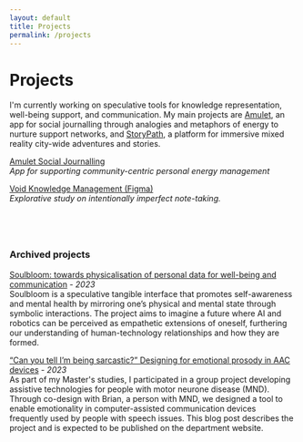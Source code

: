 ```yaml
---
layout: default
title: Projects
permalink: /projects
---
```


# Projects

I'm currently working on speculative tools for knowledge representation, well-being support, and communication. My main projects are <a href="www.noblank.space/projects/amulet">Amulet</a>, an app for social journalling through analogies and metaphors of energy to nurture support networks, and <a href="searle.hu">StoryPath</a>, a platform for immersive mixed reality city-wide adventures and stories. 

<a href="https://www.noblank.space/work/amulet">Amulet Social Journalling</a>\
*App for supporting community-centric personal energy management*

<a href="https://www.figma.com/file/uvdFSgSNeqAohRrif95Bh2/Void-App?type=design&node-id=108%3A1835&mode=design&t=855WqlKT1VofLXYR-1">Void Knowledge Management (Figma)</a>\
*Explorative study on intentionally imperfect note-taking.*


<div style="margin-bottom: 80px;"></div>

### Archived projects

<a href="https://searle.hu/assets/Soulbloom.pdf">Soulbloom: towards physicalisation of personal data for well-being and communication</a> - *2023*\
Soulbloom is a speculative tangible interface that promotes self-awareness and mental health by mirroring one’s physical and mental state through symbolic interactions. The project aims to imagine a future where AI and robotics can be perceived as empathetic extensions of oneself, furthering our understanding of human-technology relationships and how they are formed.

<a href="https://docs.google.com/document/u/1/d/1M2XZepdWIJRz9iM7gxdkttrHa92YvMOTCeMWu9qYSJw/mobilebasic">“Can you tell I’m being sarcastic?” Designing for emotional prosody in AAC devices</a> - *2023*\
As part of my Master's studies, I participated in a group project developing assistive technologies for people with motor neurone disease (MND). Through co-design with Brian, a person with MND, we designed a tool to enable emotionality in computer-assisted communication devices frequently used by people with speech issues. This blog post describes the project and is expected to be published on the department website. 